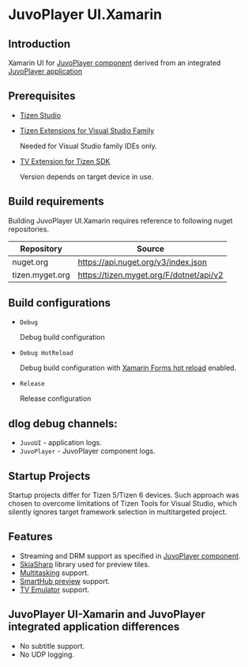 # JuvoPlayer UI.Xamarin

## Introduction
Xamarin UI for
[JuvoPlayer component](https://github.com/SamsungDForum/JuvoPlayer/tree/master-v2 "JuvoPlayer 2.x component") derived from an integrated
[JuvoPlayer application](https://github.com/SamsungDForum/JuvoPlayer "JuvoPlayer application")


## Prerequisites
- [Tizen Studio](https://developer.tizen.org/development/tizen-studio/download)
- [Tizen Extensions for Visual Studio Family](https://developer.tizen.org/development/tizen-extensions-visual-studio-family)

  Needed for Visual Studio family IDEs only.

- [TV Extension for Tizen SDK](https://developer.samsung.com/smarttv/develop/tools/tv-extension/archive.html)

  Version depends on target device in use.


## Build requirements
Building JuvoPlayer UI.Xamarin requires reference to following nuget repositories.

Repository       | Source
---------------- | -------------
nuget.org        | https://api.nuget.org/v3/index.json
tizen.myget.org  | https://tizen.myget.org/F/dotnet/api/v2

## Build configurations

- ```Debug```

  Debug build configuration

- ```Debug HotReload```

  Debug build configuration with [Xamarin Forms hot reload](https://docs.microsoft.com/en-us/xamarin/xamarin-forms/xaml/hot-reload) enabled.

- ```Release```

  Release configuration

## dlog debug channels:

- ```JuvoUI``` - application logs.
- ```JuvoPlayer``` - JuvoPlayer component logs.

## Startup Projects
Startup projects differ for Tizen 5/Tizen 6 devices. Such approach was chosen to overcome limitations of Tizen Tools for Visual Studio, which silently ignores
target framework selection in multitargeted project.

## Features
- Streaming and DRM support as specified in [JuvoPlayer component](https://github.com/SamsungDForum/JuvoPlayer/releases "JuvoPlayer 2.x component").
- [SkiaSharp](https://docs.tizen.org/application/dotnet/guides/libraries/skiasharp/) library used for preview tiles.
- [Multitasking](https://developer.samsung.com/smarttv/develop/guides/fundamentals/multitasking.html) support.
- [SmartHub preview](https://developer.samsung.com/smarttv/develop/guides/smart-hub-preview.html) support.
- [TV Emulator](https://developer.samsung.com/smarttv/develop/getting-started/using-sdk/tv-emulator.html) support.

## JuvoPlayer UI-Xamarin and JuvoPlayer integrated application differences
- No subtitle support.
- No UDP logging.
